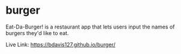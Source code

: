 # burger
Eat-Da-Burger! is a restaurant app that lets users input the names of burgers they'd like to eat.

Live Link: https://bdavis127.github.io/burger/
